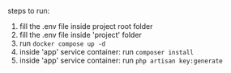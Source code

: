 steps to run:
  1. fill the .env file inside project root folder
  2. fill the .env file inside 'project' folder
  3. run `docker compose up -d`
  4. inside 'app' service container: run `composer install`
  5. inside 'app' service container: run `php artisan key:generate`

